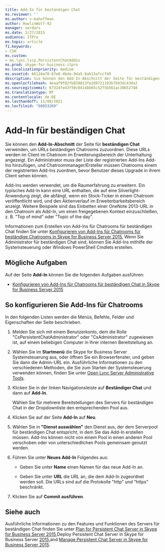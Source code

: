 ```yaml
---
title: Add-In für beständigen Chat
ms.reviewer: ''
ms.author: v-mahoffman
author: HowlinWolf-92
manager: serdars
ms.date: 3/27/2015
audience: ITPro
ms.topic: article
f1.keywords:
- CSH
ms.custom:
- ms.lync.lscp.PersistentChatAddin
ms.prod: skype-for-business-itpro
ms.localizationpriority: medium
ms.assetid: 66124a70-67e8-4bda-9da5-8ab13afccf49
description: Sie können den Add-In-Abschnitt der Seite für beständigen Chat verwenden, um URLs beständigen Chatrooms zuzuordnen. Diese URLs werden im Client im Chatroom im Erweiterungsbereich der Unterhaltung angezeigt. Ein Administrator muss der Liste der registrierten Add-Ins Add-Ins hinzufügen, und Chatroommanager/Ersteller müssen Chatrooms einem der registrierten Add-Ins zuordnen, bevor Benutzer dieses Upgrade in ihrem Client sehen können.
ms.openlocfilehash: 4eaaf9f82fb820813fe2d9721193b7b93dc43da2
ms.sourcegitcommit: 67324fe43f50c8414bb65c52f5b561ac30b52748
ms.translationtype: MT
ms.contentlocale: de-DE
ms.lasthandoff: 11/08/2021
ms.locfileid: "60853269"
---
```

# <a name="persistent-chat-add-in"></a>Add-In für beständigen Chat

Sie können den **Add-In-Abschnitt** der Seite für **beständigen Chat** verwenden, um URLs beständigen Chatrooms zuzuordnen. Diese URLs werden im Client im Chatroom im Erweiterungsbereich der Unterhaltung angezeigt. Ein Administrator muss der Liste der registrierten Add-Ins Add-Ins hinzufügen, und Chatroommanager/Ersteller müssen Chatrooms einem der registrierten Add-Ins zuordnen, bevor Benutzer dieses Upgrade in ihrem Client sehen können.

Add-Ins werden verwendet, um die Raumerfahrung zu erweitern. Ein typisches Add-In kann eine URL enthalten, die auf eine Silverlight-Anwendung zeigt, die abfängt, wenn ein Stock-Ticker in einem Chatroom veröffentlicht wird, und den Aktienverlauf im Erweiterbarkeitsbereich anzeigt. Weitere Beispiele sind das Einbetten einer OneNote 2013-URL in den Chatroom als Add-In, um einen freigegebenen Kontext einzuschließen, z. B. "Top of mind" oder "Topic of the day".

Informationen zum Erstellen von Add-Ins für Chatrooms für beständigen Chat finden Sie unter [Konfigurieren von Add-Ins für Chatrooms für beständige Chatrooms in Skype for Business Server 2015.](../../manage/persistent-chat/configure-add-ins.md) Wenn Sie Administrator für beständigen Chat sind, können Sie Add-Ins mithilfe der Systemsteuerung oder Windows PowerShell Cmdlets erstellen.

## <a name="tasks-that-you-can-perform"></a>Mögliche Aufgaben

Auf der Seite **Add-In** können Sie die folgenden Aufgaben ausführen:

- [Konfigurieren von Add-Ins für Chatrooms für beständigen Chat in Skype for Business Server 2015](../../manage/persistent-chat/configure-add-ins.md)

## <a name="to-configure-add-ins-for-chat-rooms"></a>So konfigurieren Sie Add-Ins für Chatrooms

In den folgenden Listen werden die Menüs, Befehle, Felder und Eigenschaften der Seite beschrieben.

1. Melden Sie sich mit einem Benutzerkonto, dem die Rolle "CsPersistentChatAdministrator" oder "CsAdministrator" zugewiesen ist, auf einem beliebigen Computer in Ihrer internen Bereitstellung an.

2. Wählen Sie im **Startmenü** die Skype for Business Server Systemsteuerung aus, oder öffnen Sie ein Browserfenster, und geben Sie dann die Admin-URL ein. Ausführliche Informationen zu den verschiedenen Methoden, die Sie zum Starten der Systemsteuerung verwenden können, finden Sie unter [Open Lync Server Administrative Tools](/previous-versions/office/lync-server-2013/lync-server-2013-open-lync-server-administrative-tools).

3. Klicken Sie in der linken Navigationsleiste auf **Beständiger Chat** und dann auf **Add-In**.

    Wählen Sie für mehrere Bereitstellungen des Servers für beständigen Chat in der Dropdownliste den entsprechenden Pool aus.

4. Klicken Sie auf der Seite **Add-In** auf **Neu**.

5. Wählen Sie in **"Dienst auswählen"** den Dienst aus, der dem Serverpool für beständigen Chat entspricht, in dem Sie das Add-In erstellen müssen. Add-Ins können nicht von einem Pool in einen anderen Pool verschoben oder von unterschiedlichen Pools gemeinsam genutzt werden.

6. Führen Sie unter **Neues Add-In** Folgendes aus:

   - Geben Sie unter **Name** einen Namen für das neue Add-In an.

   - Geben Sie unter **URL** die URL an, die dem Add-In zugeordnet werden soll. Die URLs sind auf die Protokolle "http" und "https" beschränkt.

7. Klicken Sie auf **Commit ausführen**.

## <a name="see-also"></a>Siehe auch

Ausführliche Informationen zu den Features und Funktionen des Servers für beständigen Chat finden Sie unter [Plan for Persistent Chat Server in Skype for Business Server 2015,](../../plan-your-deployment/persistent-chat-server/persistent-chat-server.md)Deploy Persistent Chat Server in Skype for Business Server [2015,](../../deploy/deploy-persistent-chat-server/deploy-persistent-chat-server.md)and [Manage Persistent Chat Server in Skype for Business Server 2015](../../manage/persistent-chat/persistent-chat.md).
